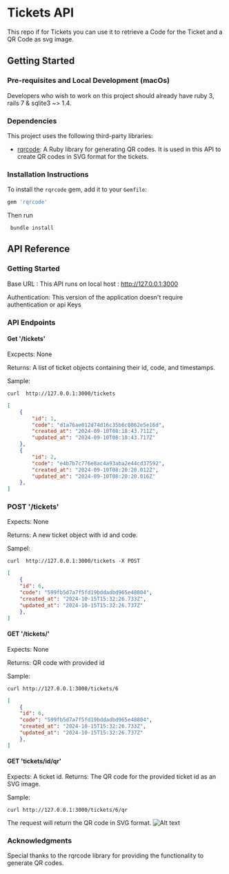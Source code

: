 # Tickets API

This repo if for Tickets you can use it to retrieve a Code for the Ticket and a QR Code as svg image. 

## Getting Started


### Pre-requisites and Local Development (macOs)


Developers who wish to work on this project should already have ruby 3, rails 7 & sqlite3 ~> 1.4.

### Dependencies

This project uses the following third-party libraries:

- [rqrcode](https://github.com/whomwah/rqrcode): A Ruby library for generating QR codes. It is used in this API to create QR codes in SVG format for the tickets.

### Installation Instructions

To install the `rqrcode` gem, add it to your `Gemfile`:

```ruby
gem 'rqrcode'
```
Then run

 ```
  bundle install 
 ```


## API Reference 


### Getting Started 


Base URL : This API runs on local host : http://127.0.0.1:3000

Authentication: This version of the application doesn't require authentication or api Keys

### API Endpoints

#### Get '/tickets'

Excpects: None 

Returns: A list of ticket objects containing their id, code, and timestamps.

Sample: 
```curl 
curl  http://127.0.0.1:3000/tickets
```
```json
[
    {
        "id": 1,
        "code": "d1a76ae012d74d16c35b6c0862e5e16d",
        "created_at": "2024-09-10T08:18:43.711Z",
        "updated_at": "2024-09-10T08:18:43.717Z"
    },
    {
        "id": 2,
        "code": "e4b7b7c776e8ac4a93aba2e44cd37592",
        "created_at": "2024-09-10T08:20:20.012Z",
        "updated_at": "2024-09-10T08:20:20.016Z"
    },
]
```

### POST '/tickets'

Expects: None

Returns: A new ticket object with id and code.

Sampel:
```curl
curl  http://127.0.0.1:3000/tickets -X POST
```
```json
[
    {
    "id": 6,
    "code": "599fb5d7a7f5fd19bddadbd965e48804",
    "created_at": "2024-10-15T15:32:26.733Z",
    "updated_at": "2024-10-15T15:32:26.737Z"
    },    
]
```
#### GET '/tickets/<id>'

Expects: None

Returns: QR code with provided id

Sample:
```curl 
curl http://127.0.0.1:3000/tickets/6
``` 
```json
[
    {
    "id": 6,
    "code": "599fb5d7a7f5fd19bddadbd965e48804",
    "created_at": "2024-10-15T15:32:26.733Z",
    "updated_at": "2024-10-15T15:32:26.737Z"
    },    
]
```
#### GET 'tickets/id/qr'
Expects: A ticket id.
Returns: The QR code for the provided ticket id as an SVG image.

Sample: 
```curl 
curl http://127.0.0.1:3000/tickets/6/qr
```
The request will return the QR code in SVG format.
![Alt text](http://127.0.0.1:3000/tickets/6/qr)

### Acknowledgments 

Special thanks to the rqrcode library for providing the functionality to generate QR codes.

